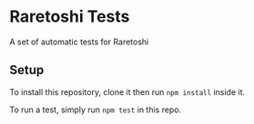 # Raretoshi Tests
A set of automatic tests for Raretoshi

## Setup
To install this repository, clone it then run `npm install` inside it.

To run a test, simply run `npm test` in this repo.
